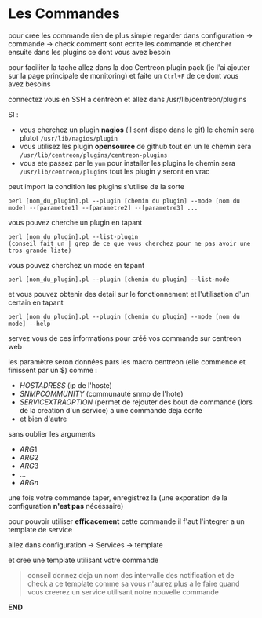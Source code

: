 # Les Commandes 

pour cree les commande rien de plus simple regarder dans configuration -> commande -> check comment sont ecrite les commande et chercher ensuite dans les plugins ce dont vous avez besoin

pour faciliter la tache allez dans la doc Centreon plugin pack (je l'ai ajouter sur la page principale de monitoring) et faite un `Ctrl+F` de ce dont vous avez besoins

connectez vous en SSH a centreon et allez dans /usr/lib/centreon/plugins

SI :
+ vous cherchez un plugin __nagios__ (il sont dispo dans le git) le chemin sera plutot `/usr/lib/nagios/plugin` 
+ vous utilisez les plugin __opensource__ de github tout en un le chemin sera `/usr/lib/centreon/plugins/centreon-plugins`
+ vous ete passez par le `yum` pour installer les plugins le chemin sera `/usr/lib/centreon/plugins` tout les plugin y seront en vrac

peut import la condition les plugins s'utilise de la sorte
```Shell
perl [nom_du_plugin].pl --plugin [chemin du plugin] --mode [nom du mode] --[parametre1] --[parametre2] --[parametre3] ...
```

vous pouvez cherche un plugin en tapant
```Shell
perl [nom_du_plugin].pl --list-plugin
(conseil fait un | grep de ce que vous cherchez pour ne pas avoir une tros grande liste)
```
vous pouvez cherchez un mode en tapant 
```Shell
perl [nom_du_plugin].pl --plugin [chemin du plugin] --list-mode
```
et vous pouvez obtenir des detail sur le fonctionnement et l'utilisation d'un certain en tapant
```Shell
perl [nom_du_plugin].pl --plugin [chemin du plugin] --mode [nom du mode] --help
```
servez vous de ces informations pour créé vos commande sur centreon web

les paramètre seron données pars les macro centreon (elle commence et finissent par un $) comme : 
+ $HOSTADRESS$ (ip de l'hoste)
+ $SNMPCOMMUNITY$ (communauté snmp de l'hote)
+ $SERVICEXTRAOPTION$ (permet de rejouter des bout de commande (lors de la creation d'un service) a une commande deja ecrite
+ et bien d'autre

sans oublier les arguments
+ $ARG1$
+ $ARG2$ 
+ $ARG3$ 
+ ...
+ $ARGn$

une fois votre commande taper, enregistrez la (une exporation de la configuration __n'est pas__ nécéssaire)

pour pouvoir utiliser __efficacement__ cette commande il f'aut l'integrer a un template de service

allez dans configuration -> Services -> template

et cree une template utilisant votre commande 

> conseil donnez deja un nom 
> des intervalle des notification et de check a ce template 
> comme sa vous n'aurez plus a le faire quand vous creerez un service utilisant notre nouvelle commande

__END__
